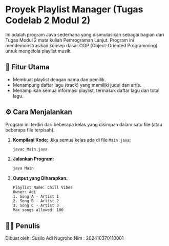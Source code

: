 # Proyek Playlist Manager (Tugas Codelab 2 Modul 2)

Ini adalah program Java sederhana yang disimulasikan sebagai bagian dari Tugas Modul 2 mata kuliah Pemrograman Lanjut. Program ini mendemonstrasikan konsep dasar OOP (Object-Oriented Programming) untuk mengelola playlist musik.

## 🎵 Fitur Utama

* Membuat playlist dengan nama dan pemilik.
* Menampung daftar lagu (track) yang memiliki judul dan artis.
* Menampilkan semua informasi playlist, termasuk daftar lagu dan total lagu.

## ⚙️ Cara Menjalankan

Program ini terdiri dari beberapa kelas yang disimpan dalam satu file (atau beberapa file terpisah).

1.  **Kompilasi Kode:**
    Jika semua kelas ada di file `Main.java`:
    ```bash
    javac Main.java
    ```

2.  **Jalankan Program:**
    ```bash
    java Main
    ```

3.  **Output yang Diharapkan:**
    ```
    Playlist Name: Chill Vibes
    Owner: Adi
    1. Song A - Artist 1
    2. Song B - Artist 2
    3. Song C - Artist 3
    Max songs allowed: 100
    ```

## 🧑‍💻 Penulis

Dibuat oleh: Susilo Adi Nugroho Nim : 202410370110001
